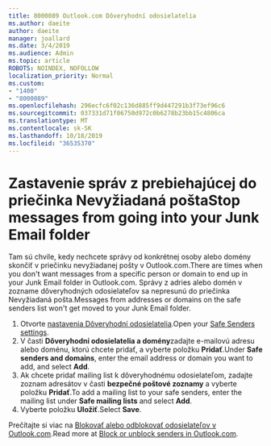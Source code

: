 ```yaml
---
title: 8000089 Outlook.com Dôveryhodní odosielatelia
ms.author: daeite
author: daeite
manager: joallard
ms.date: 3/4/2019
ms.audience: Admin
ms.topic: article
ROBOTS: NOINDEX, NOFOLLOW
localization_priority: Normal
ms.custom:
- "1400"
- "8000089"
ms.openlocfilehash: 296ecfc6f02c136d885ff9d447291b3f73ef96c6
ms.sourcegitcommit: 037331d71f06750d972c0b6278b23bb15c4806ca
ms.translationtype: MT
ms.contentlocale: sk-SK
ms.lasthandoff: 10/18/2019
ms.locfileid: "36535370"
---
```

# <a name="stop-messages-from-going-into-your-junk-email-folder"></a><span data-ttu-id="87390-102">Zastavenie správ z prebiehajúcej do priečinka Nevyžiadaná pošta</span><span class="sxs-lookup"><span data-stu-id="87390-102">Stop messages from going into your Junk Email folder</span></span>

<span data-ttu-id="87390-103">Tam sú chvíle, kedy nechcete správy od konkrétnej osoby alebo domény skončiť v priečinku nevyžiadanej pošty v Outlook.com.</span><span class="sxs-lookup"><span data-stu-id="87390-103">There are times when you don't want messages from a specific person or domain to end up in your Junk Email folder in Outlook.com.</span></span> <span data-ttu-id="87390-104">Správy z adries alebo domén v zozname dôveryhodných odosielateľov sa nepresunú do priečinka Nevyžiadaná pošta.</span><span class="sxs-lookup"><span data-stu-id="87390-104">Messages from addresses or domains on the safe senders list won't get moved to your Junk Email folder.</span></span>

1. <span data-ttu-id="87390-105">Otvorte [nastavenia Dôveryhodní odosielatelia](https://go.microsoft.com/fwlink/?linkid=2035804).</span><span class="sxs-lookup"><span data-stu-id="87390-105">Open your [Safe Senders settings](https://go.microsoft.com/fwlink/?linkid=2035804).</span></span>
2. <span data-ttu-id="87390-106">V časti **Dôveryhodní odosielatelia a domény**zadajte e-mailovú adresu alebo doménu, ktorú chcete pridať, a vyberte položku **Pridať**.</span><span class="sxs-lookup"><span data-stu-id="87390-106">Under **Safe senders and domains**, enter the email address or domain you want to add, and select **Add**.</span></span>
3. <span data-ttu-id="87390-107">Ak chcete pridať mailing list k dôveryhodnému odosielateľom, zadajte zoznam adresátov v časti **bezpečné poštové zoznamy** a vyberte položku **Pridať**.</span><span class="sxs-lookup"><span data-stu-id="87390-107">To add a mailing list to your safe senders, enter the mailing list under **Safe mailing lists** and select **Add**.</span></span>
4. <span data-ttu-id="87390-108">Vyberte položku **Uložiť**.</span><span class="sxs-lookup"><span data-stu-id="87390-108">Select **Save**.</span></span>

<span data-ttu-id="87390-109">Prečítajte si viac na [Blokovať alebo odblokovať odosielateľov v Outlook.com](https://support.office.com/article/afba1c94-77bb-4f50-8b85-057cf52f4d5e?wt.mc_id=Office_Outlook_com_Alchemy).</span><span class="sxs-lookup"><span data-stu-id="87390-109">Read more at [Block or unblock senders in Outlook.com](https://support.office.com/article/afba1c94-77bb-4f50-8b85-057cf52f4d5e?wt.mc_id=Office_Outlook_com_Alchemy).</span></span>